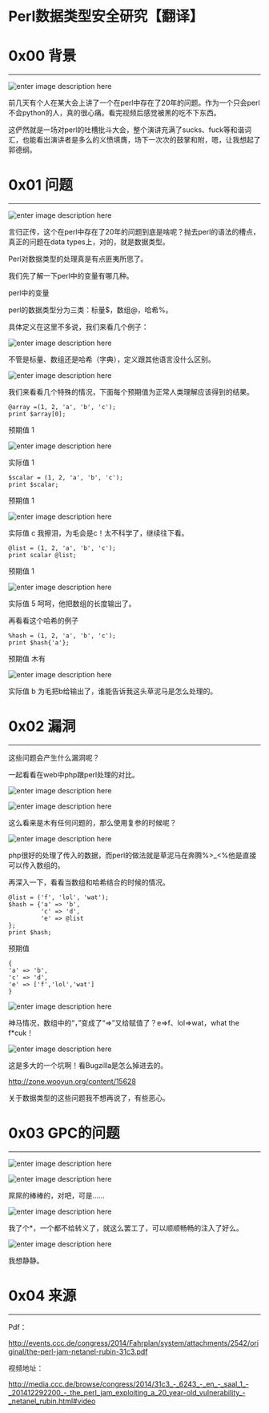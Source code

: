 # Perl数据类型安全研究【翻译】

0x00 背景
=======

* * *

![enter image description here](http://drops.javaweb.org/uploads/images/323df8606f9a449df31f56f8010a840687410aa6.jpg)

前几天有个人在某大会上讲了一个在perl中存在了20年的问题。作为一个只会perl不会python的人，真的很心痛。看完视频后感觉被黑的吃不下东西。

这俨然就是一场对perl的吐槽批斗大会，整个演讲充满了sucks、fuck等和谐词汇，也能看出演讲者是多么的义愤填膺，场下一次次的鼓掌和附，嗯，让我想起了郭德纲。

0x01 问题
=======

* * *

![enter image description here](http://drops.javaweb.org/uploads/images/a2df43af534c3e38596523df8f2ad457329399ae.jpg)

言归正传，这个在perl中存在了20年的问题到底是啥呢？抛去perl的语法的槽点，真正的问题在data types上，对的，就是数据类型。

Perl对数据类型的处理真是有点匪夷所思了。

我们先了解一下perl中的变量有哪几种。

perl中的变量

perl的数据类型分为三类：标量$，数组@，哈希%。

具体定义在这里不多说，我们来看几个例子：

![enter image description here](http://drops.javaweb.org/uploads/images/6d230619aec9983ea3403ba36f201158c3ce5bbb.jpg)

不管是标量、数组还是哈希（字典），定义跟其他语言没什么区别。

![enter image description here](http://drops.javaweb.org/uploads/images/3fab97d63f754e38764a604968c6cc862f73b89f.jpg)

我们来看看几个特殊的情况，下面每个预期值为正常人类理解应该得到的结果。

```
@array =(1, 2, 'a', 'b', 'c');
print $array[0];

```

预期值 1

![enter image description here](http://drops.javaweb.org/uploads/images/59553c8fcf7b4c2e16708571ea476c55d77306f5.jpg)

实际值 1

```
$scalar = (1, 2, 'a', 'b', 'c'); 
print $scalar;

```

预期值 1

![enter image description here](http://drops.javaweb.org/uploads/images/024c10ac60599e780f7dea1badc3cacff903f378.jpg)

实际值 c 我擦泪，为毛会是c！太不科学了，继续往下看。

```
@list = (1, 2, 'a', 'b', 'c'); 
print scalar @list;

```

预期值 1

![enter image description here](http://drops.javaweb.org/uploads/images/3075c367fe1171af919a4e5ae78d0cb46fe2a953.jpg)

实际值 5 呵呵，他把数组的长度输出了。

再看看这个哈希的例子

```
%hash = (1, 2, 'a', 'b', 'c'); 
print $hash{'a'};

```

预期值 木有

![enter image description here](http://drops.javaweb.org/uploads/images/b580757312079952726e6bd4af50eb6bab6740db.jpg)

实际值 b 为毛把b给输出了，谁能告诉我这头草泥马是怎么处理的。

0x02 漏洞
=======

* * *

这些问题会产生什么漏洞呢？

一起看看在web中php跟perl处理的对比。

![enter image description here](http://drops.javaweb.org/uploads/images/7714a92eca89a307a5ae170a6553d813740a8d34.jpg)

![enter image description here](http://drops.javaweb.org/uploads/images/89dc23be04e9e02e93c1918f3d54f57fc34f8bcb.jpg)

这么看来是木有任何问题的，那么使用复参的时候呢？

![enter image description here](http://drops.javaweb.org/uploads/images/d2c2402ee340e5472a911083cf3f9cf8cc3ae612.jpg)

php很好的处理了传入的数据，而perl的做法就是草泥马在奔腾%>_<%他是直接可以传入数组的。

再深入一下，看看当数组和哈希结合的时候的情况。

```
@list = ('f', 'lol', 'wat');
$hash = {'a' => 'b',
         'c' => 'd', 
         'e' => @list
};
print $hash;

```

预期值

```
{
'a' => 'b',     
'c' => 'd',     
'e' => ['f','lol','wat'] 
} 

```

![enter image description here](http://drops.javaweb.org/uploads/images/4ca7fe1249fc23d9fc48c00d63e158505ec97d4f.jpg)

神马情况，数组中的“，”变成了“=>”又给赋值了？e=>f、lol=>wat，what the f*cuk！

![enter image description here](http://drops.javaweb.org/uploads/images/c55ca189c3f88ced368e1ba925a2c9bf3efaab45.jpg)

这是多大的一个坑啊！看Bugzilla是怎么掉进去的。

http://zone.wooyun.org/content/15628

关于数据类型的这些问题我不想再说了，有些恶心。

0x03 GPC的问题
===========

* * *

![enter image description here](http://drops.javaweb.org/uploads/images/33322cec56433ca76137a7cfcfeef5cd5433cb6c.jpg)

![enter image description here](http://drops.javaweb.org/uploads/images/3ce23f54fd41fc9f623cbcc8100ca9b9384936c4.jpg)

屌屌的棒棒的，对吧，可是……

![enter image description here](http://drops.javaweb.org/uploads/images/7837f21d6f87dc8524dbd9b88f9827d19e0eff21.jpg)

我了个*，一个都不给转义了，就这么罢工了，可以顺顺畅畅的注入了好么。

![enter image description here](http://drops.javaweb.org/uploads/images/1ae9c6b913d1edb5fa1099125dead29f1fd6af32.jpg)

我想静静。

0x04 来源
=======

* * *

Pdf：

http://events.ccc.de/congress/2014/Fahrplan/system/attachments/2542/original/the-perl-jam-netanel-rubin-31c3.pdf

视频地址：

http://media.ccc.de/browse/congress/2014/31c3_-_6243_-_en_-_saal_1_-_201412292200_-_the_perl_jam_exploiting_a_20_year-old_vulnerability_-_netanel_rubin.html#video